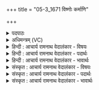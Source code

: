 +++
title = "05-3_1671 विष्णोः कर्माणि"

+++
<details><summary>पदपाठः</summary>

वि꣡ष्णोः꣢꣯। क꣡र्मा꣢꣯णि। प꣣श्यत। य꣡तः꣢꣯। व्र꣣ता꣡नि꣢। प꣣स्पशे। इ꣡न्द्र꣢꣯स्य। यु꣡ज्यः꣢꣯। स꣡खा꣢꣯। स। खा꣣। १६७१।
</details>

<details><summary>अधिमन्त्रम् (VC)</summary>

- विष्णुः
- मेधातिथिः काण्वः
- गायत्री
- षड्जः
</details>

<details><summary>हिन्दी : आचार्य रामनाथ वेदालंकार - विषयः</summary>

अगले मन्त्र में परमेश्वर के महत्त्व का वर्णन है।
</details>

<details><summary>हिन्दी : आचार्य रामनाथ वेदालंकार - पदार्थः</summary>

पदार्थान्वय -  (विष्णोः)सर्वान्तर्यामी जगदीश्वर के(कर्माणि)जगत्प्रपञ्च की उत्पत्ति करना,व्यवस्था करना आदि कर्मों को(पश्यत)देखो, (यतः)क्योंकि उसने उन्हें करने के लिए(व्रतानि)व्रत(पस्पशे)ग्रहण किये हुए हैं। वह जगत्पति(इन्द्रस्य)जीवात्मा का(युज्यः)साथ रहनेवाला(सखा)मित्र है ॥३॥
</details>

<details><summary>हिन्दी : आचार्य रामनाथ वेदालंकार - भावार्थः</summary>

भावार्थ -  जैसे व्रती जगदीश्वर इस जगत् में महान् कर्मों को कर रहा है,वैसे ही उसका सखा जीव भी उससे बल पाकर बहुत से कार्य करने में समर्थ समर्थ होता है ॥३॥
</details>

<details><summary>संस्कृत : आचार्य रामनाथ वेदालंकार - विषयः</summary>

अथ परमेश्वरस्य महत्त्वं वर्णयति।
</details>

<details><summary>संस्कृत : आचार्य रामनाथ वेदालंकार - पदार्थः</summary>

पदार्थान्वय -  (विष्णोः)सर्वान्तर्यामिनो जगदीश्वरस्य(कर्माणि)जगत्प्रपञ्चसर्जनव्यवस्थापनादीनि कर्माणि, (पश्यत)अवलोकयत, (यतः)यस्मात् कारणात् स तानि कर्तुम्(व्रतानि)संकल्पान्(पस्पशे२)स्पृष्टवान्,गृहीतवान् अस्ति। स जगत्पतिः(इन्द्रस्य)जीवात्मनः(युज्यः)सहयोगी(सखा)सुहृत्,वर्तते इति शेषः ॥३॥३
</details>

<details><summary>संस्कृत : आचार्य रामनाथ वेदालंकार - भावार्थः</summary>

भावार्थ -  यथा व्रती जगदीश्वरो जगत्यस्मिन् महान्ति कर्माणि करोति तथैव तत्सखा जीवोऽपि तस्माद् बलं प्राप्य बहुकार्यक्षमो जायते ॥३॥
</details>